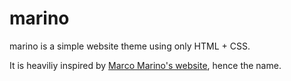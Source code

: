 # marino

marino is a simple website theme using only HTML + CSS.

It is heaviliy inspired by [Marco Marino's website](https://www.marcomarino.design), hence the name.

